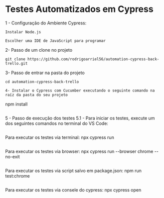 # Testes Automatizados em Cypress

1 - Configuração do Ambiente Cypress:
```
Instalar Node.js
```
```
Escolher uma IDE de JavaScript para programar
```
2- Passo de um clone no projeto
```
git clone https://github.com/rodrigoarriel56/automation-cypress-back-trello.git
```
3- Passo de entrar na pasta do projeto
```
cd automation-cypress-back-trello
```
```
4- Instalar o Cypress com Cucumber executando o seguinte comando na raíz da pasta do seu projeto
```
npm install
```
```
5 - Passo de execução dos testes
5.1 - Para iniciar os testes, execute um dos seguintes comandos no terminal do VS Code:
```
```
Para executar os testes via terminal: npx cypress run
```
```
Para executar os testes via browser: npx cypress run --browser chrome --no-exit
```
```
Para executar os testes via script salvo em package.json: npm run test:chrome    
```
```
Para executar os testes via consele do cypress: npx cypress open    
```